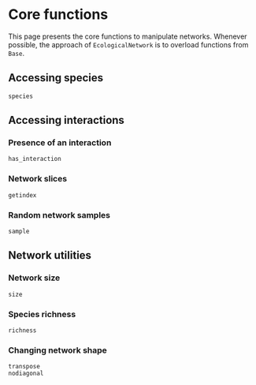 # Core functions

This page presents the core functions to manipulate networks. Whenever possible,
the approach of `EcologicalNetwork` is to overload functions from `Base`.

## Accessing species

```@docs
species
```

## Accessing interactions

### Presence of an interaction

```@docs
has_interaction
```

### Network slices

```@docs
getindex
```

### Random network samples

```@docs
sample
```

## Network utilities

### Network size

```@docs
size
```

### Species richness

```@docs
richness
```

### Changing network shape

```@docs
transpose
nodiagonal
```
